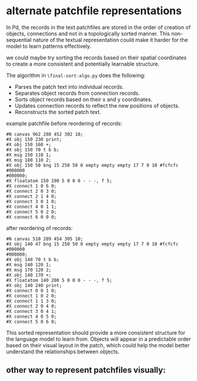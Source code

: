 # alternate patchfile representations

In Pd, the records in the text patchfiles are stored in the order of creation of objects, connections and not in a topologically sorted manner.
This non-sequential nature of the textual representation could make it harder for the model to learn patterns effectively.

we could maybe try sorting the records based on their spatial coordinates to create a more consistent and potentially learnable structure.

The algorithm in `\final-sort-algo.py` does the following:
- Parses the patch text into individual records.
- Separates object records from connection records.
- Sorts object records based on their x and y coordinates.
- Updates connection records to reflect the new positions of objects.
- Reconstructs the sorted patch text.

example patchfile before reordering of records:
```
#N canvas 962 288 452 302 10;
#X obj 150 230 print;
#X obj 150 160 +;
#X obj 150 70 t b b;
#X msg 150 110 1;
#X msg 180 110 2;
#X obj 150 50 bng 15 250 50 0 empty empty empty 17 7 0 10 #fcfcfc #000000
#000000;
#X floatatom 150 190 5 0 0 0 - - -, f 5;
#X connect 1 0 6 0;
#X connect 2 0 3 0;
#X connect 2 1 4 0;
#X connect 3 0 1 0;
#X connect 4 0 1 1;
#X connect 5 0 2 0;
#X connect 6 0 0 0;
```
after reordering of records:
```
#N canvas 510 289 454 305 10;
#X obj 140 47 bng 15 250 50 0 empty empty empty 17 7 0 10 #fcfcfc #000000
#000000;
#X obj 140 70 t b b;
#X msg 140 120 1;
#X msg 170 120 2;
#X obj 140 170 +;
#X floatatom 140 200 5 0 0 0 - - -, f 5;
#X obj 140 240 print;
#X connect 0 0 1 0;
#X connect 1 0 2 0;
#X connect 1 1 3 0;
#X connect 2 0 4 0;
#X connect 3 0 4 1;
#X connect 4 0 5 0;
#X connect 5 0 6 0;
```

This sorted representation should provide a more consistent structure for the language model to learn from. Objects will appear in a predictable order based on their visual layout in the patch, which could help the model better understand the relationships between objects.

## other way to represent patchfiles visually:
### 
